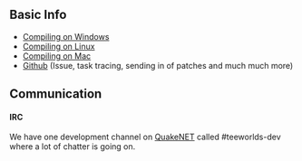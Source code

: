 ## Basic Info

- [Compiling on Windows](compiling_everything_windows.md)
- [Compiling on Linux](compiling_everything_linux.md)
- [Compiling on Mac](compiling_everything_mac.md)
- [Github](https://github.com/teeworlds/teeworlds) (Issue, task tracing, sending in of patches and much much more)

## Communication

#### IRC

We have one development channel on [QuakeNET](http://www.quakenet.org/) called #teeworlds-dev where a lot of chatter is going on.
